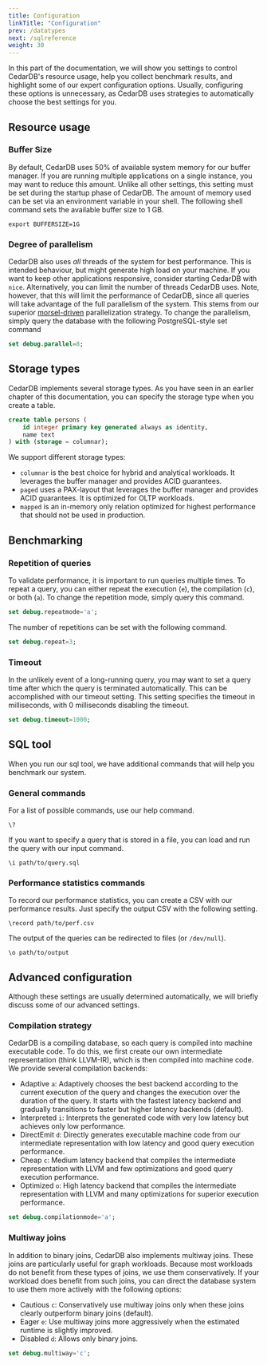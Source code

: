 ```yaml
---
title: Configuration
linkTitle: "Configuration"
prev: /datatypes
next: /sqlreference
weight: 30
---
```


In this part of the documentation, we will show you settings to control CedarDB's resource usage, help you collect benchmark results, and highlight some of our expert configuration options.
Usually, configuring these options is unnecessary, as CedarDB uses strategies to automatically choose the best settings for you.


## Resource usage

### Buffer Size

By default, CedarDB uses 50% of available system memory for our buffer manager.
If you are running multiple applications on a single instance, you may want to reduce this amount.
Unlike all other settings, this setting must be set during the startup phase of CedarDB.
The amount of memory used can be set via an environment variable in your shell.
The following shell command sets the available buffer size to 1 GB.

```shell
export BUFFERSIZE=1G
```

### Degree of parallelism

CedarDB also uses *all* threads of the system for best performance.
This is intended behaviour, but might generate high load on your machine.
If you want to keep other applications responsive, consider starting CedarDB with `nice`.
Alternatively, you can limit the number of threads CedarDB uses.
Note, however, that this will limit the performance of CedarDB, since all queries will take advantage of the full parallelism of the system.
This stems from our superior [morsel-driven](https://db.in.tum.de/~leis/papers/morsels.pdf) parallelization strategy.
To change the parallelism, simply query the database with the following PostgreSQL-style set command

```sql
set debug.parallel=8;
```

## Storage types

CedarDB implements several storage types.
As you have seen in an earlier chapter of this documentation, you can specify the storage type when you create a table.

```sql
create table persons (
    id integer primary key generated always as identity,
    name text
) with (storage = columnar);
```

We support different storage types:
  - `columnar` is the best choice for hybrid and analytical workloads. It leverages the buffer manager and provides ACID guarantees.
  - `paged` uses a PAX-layout that leverages the buffer manager and provides ACID guarantees. It is optimized for OLTP workloads.
  - `mapped` is an in-memory only relation optimized for highest performance that should not be used in production.


## Benchmarking


### Repetition of queries

To validate performance, it is important to run queries multiple times.
To repeat a query, you can either repeat the execution (`e`), the compilation (`c`), or both (`a`).
To change the repetition mode, simply query this command.

```sql
set debug.repeatmode='a';
```

The number of repetitions can be set with the following command.

```sql
set debug.repeat=3;
```


### Timeout

In the unlikely event of a long-running query, you may want to set a query time after which the query is terminated automatically.
This can be accomplished with our timeout setting.
This setting specifies the timeout in milliseconds, with 0 milliseconds disabling the timeout.

```sql
set debug.timeout=1000;
```

## SQL tool

When you run our sql tool, we have additional commands that will help you benchmark our system.

### General commands

For a list of possible commands, use our help command.

```
\?
```

If you want to specify a query that is stored in a file, you can load and run the query with our input command.

```
\i path/to/query.sql
```


### Performance statistics commands


To record our performance statistics, you can create a CSV with our performance results.
Just specify the output CSV with the following setting.

```
\record path/to/perf.csv
```


The output of the queries can be redirected to files (or `/dev/null`).

```
\o path/to/output
```


## Advanced configuration

Although these settings are usually determined automatically, we will briefly discuss some of our advanced settings.

### Compilation strategy

CedarDB is a compiling database, so each query is compiled into machine executable code.
To do this, we first create our own intermediate representation (think LLVM-IR), which is then compiled into machine code.
We provide several compilation backends:
  - Adaptive `a`: Adaptively chooses the best backend according to the current execution of the query and changes the execution over the duration of the query. It starts with the fastest latency backend and gradually transitions to faster but higher latency backends (default).
  - Interpreted `i`: Interprets the generated code with very low latency but achieves only low performance.
  - DirectEmit `d`: Directly generates executable machine code from our intermediate representation with low latency and good query execution performance.
  - Cheap `c`: Medium latency backend that compiles the intermediate representation with LLVM and few optimizations and good query execution performance.
  - Optimized `o`: High latency backend that compiles the intermediate representation with LLVM and many optimizations for superior execution performance.


```sql
set debug.compilationmode='a';
```

### Multiway joins

In addition to binary joins, CedarDB also implements multiway joins.
These joins are particularly useful for graph workloads.
Because most workloads do not benefit from these types of joins, we use them conservatively.
If your workload does benefit from such joins, you can direct the database system to use them more actively with the following options:
  - Cautious `c`: Conservatively use multiway joins only when these joins clearly outperform binary joins (default).
  - Eager `e`: Use multiway joins more aggressively when the estimated runtime is slightly improved.
  - Disabled `d`: Allows only binary joins.

```sql
set debug.multiway='c';
```

